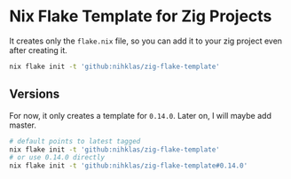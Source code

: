 # Nix Flake Template for Zig Projects

It creates only the `flake.nix` file, so you can add it to your zig project even after creating it.

```bash
nix flake init -t 'github:nihklas/zig-flake-template'
```

## Versions

For now, it only creates a template for `0.14.0`. Later on, I will maybe add
master. 

```bash
# default points to latest tagged
nix flake init -t 'github:nihklas/zig-flake-template'
# or use 0.14.0 directly
nix flake init -t 'github:nihklas/zig-flake-template#0.14.0'
```
